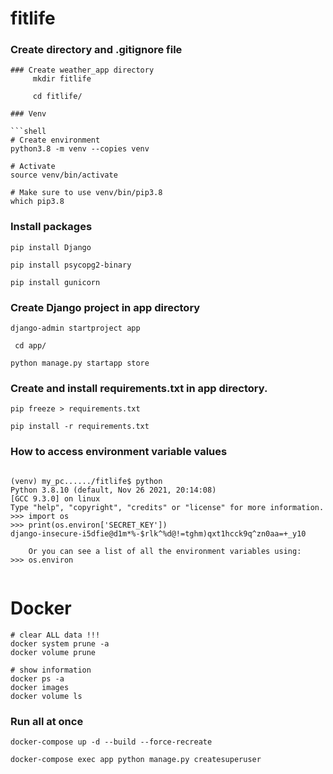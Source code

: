 
# fitlife

### Create directory and .gitignore file
```shell
### Create weather_app directory
     mkdir fitlife
     
     cd fitlife/

### Venv
   
```shell
# Create environment
python3.8 -m venv --copies venv

# Activate
source venv/bin/activate

# Make sure to use venv/bin/pip3.8 
which pip3.8

```


### Install packages
```shell
pip install Django

pip install psycopg2-binary

pip install gunicorn

```


### Create Django project in app directory


```shell
django-admin startproject app

```
     cd app/

```shell
python manage.py startapp store
```

### Create and install requirements.txt in app directory.

      
```shell
pip freeze > requirements.txt

pip install -r requirements.txt
```

### How to access environment variable values
      
```shell

(venv) my_pc....../fitlife$ python
Python 3.8.10 (default, Nov 26 2021, 20:14:08) 
[GCC 9.3.0] on linux
Type "help", "copyright", "credits" or "license" for more information.
>>> import os
>>> print(os.environ['SECRET_KEY'])
django-insecure-i5dfie@d1m*%-$rlk^%d@!=tghm)qxt1hcck9q^zn0aa=+_y10

    Or you can see a list of all the environment variables using:
>>> os.environ


```

# Docker


```shell
# clear ALL data !!! 
docker system prune -a
docker volume prune

```
```shell
# show information 
docker ps -a
docker images
docker volume ls

```

### Run all at once

```shell
docker-compose up -d --build --force-recreate
```

```shell
docker-compose exec app python manage.py createsuperuser
```
